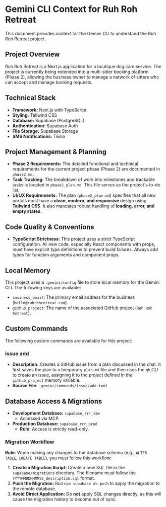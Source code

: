 # Gemini CLI Context for Ruh Roh Retreat

This document provides context for the Gemini CLI to understand the Ruh Roh Retreat project.

## Project Overview

Ruh Roh Retreat is a Next.js application for a boutique dog care service. The project is currently being extended into a multi-sitter booking platform (Phase 2), allowing the business owner to manage a network of sitters who can accept and manage booking requests.

## Technical Stack

-   **Framework:** Next.js with TypeScript
-   **Styling:** Tailwind CSS
-   **Database:** Supabase (PostgreSQL)
-   **Authentication:** Supabase Auth
-   **File Storage:** Supabase Storage
-   **SMS Notifications:** Twilio

## Project Management & Planning

-   **Phase 2 Requirements:** The detailed functional and technical requirements for the current project phase (Phase 2) are documented in `phase2.md`.
-   **Task Tracking:** The breakdown of work into milestones and trackable tasks is located in `phase2_plan.md`. This file serves as the project's to-do list.
-   **UI/UX Requirements:** The plan (`phase2_plan.md`) specifies that all new portals must have a **clean, modern, and responsive** design using **Tailwind CSS**. It also mandates robust handling of **loading, error, and empty states**.

## Code Quality & Conventions

- **TypeScript Strictness:** This project uses a strict TypeScript configuration. All new code, especially React components with props, must have explicit type definitions to prevent build failures. Always add types for function arguments and component props.

## Local Memory

This project uses a `.gemini/config` file to store local memory for the Gemini CLI. The following keys are available:

-   `business_email`: The primary email address for the business (`hello@ruhrohretreat.com`).
-   `github_project`: The name of the associated GitHub project (`Ruh Roh Retreat`).

## Custom Commands

The following custom commands are available for this project:

### issue add

-   **Description:** Creates a GitHub issue from a plan discussed in the chat. It first saves the plan to a temporary `plan.md` file and then uses the `gh` CLI to create an issue, assigning it to the project defined in the `github_project` memory variable.
-   **Source File:** `.gemini/commands/issue/add.toml`

## Database Access & Migrations

-   **Development Database:** `supabase_rrr_dev`
    -   Accessed via MCP.
-   **Production Database:** `supabase_rrr_prod`
    -   **Rule:** Access is strictly read-only.

### Migration Workflow
**Rule:** When making any changes to the database schema (e.g., `ALTER TABLE`, `CREATE TABLE`), you must follow this workflow:
1.  **Create a Migration Script:** Create a new SQL file in the `supabase/migrations` directory. The filename must follow the `YYYYMMDDHHMMSS_description.sql` format.
2.  **Push the Migration:** Run `npx supabase db push` to apply the migration to the remote database.
3.  **Avoid Direct Application:** Do **not** apply SQL changes directly, as this will cause the migration history to become out of sync.